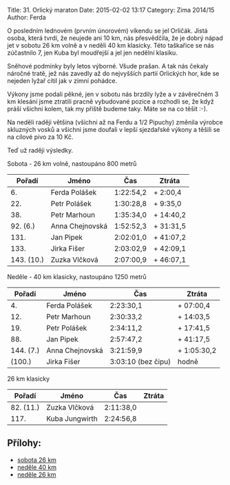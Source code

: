 Title: 31. Orlický maraton
Date: 2015-02-02 13:17
Category: Zima 2014/15
Author: Ferda

O posledním lednovém (prvním únorovém) víkendu se jel Orličák. Jistá osoba, která tvrdí, že neujede ani 10 km, nás přesvědčila, že je dobrý nápad jet v sobotu 26 km volně a v neděli 40 km klasicky. Této taškařice se nás zúčastnilo 7, jen Kuba byl moudřejší a jel jen nedělní klasiku.

Sněhové podmínky byly letos výborné. Všude prašan. A tak nás čekaly náročné tratě, jež nás zavedly až do nejvyšších partií Orlických hor, kde se nejeden lyžař cítil jak v zimní pohádce.

Výkony jsme podali pěkné, jen v sobotu nás brzdily lyže a v závěrečném 3 km klesání jsme ztratili pracně vybudované pozice a rozhodli se, že když práší všichni kolem, tak my příště budeme taky. Máte se na co těšit :-).

Na neděli raději většina (všichni až na Ferdu a 1/2 Pipuchy) změnila výrobce skluzných vosků a všichni jsme doufali v lepší sjezdařské výkony a těšili se na cílové pivo za 10 Kč.

Teď už raději výsledky.

Sobota - 26 km volně, nastoupáno 800 metrů

| Pořadí     | Jméno           | Čas       | Ztráta    |
|------------|-----------------|-----------|-----------|
| 6.         | Ferda Polášek   | 1:22:54,2 | + 2:00,4  |
| 22.        | Petr Polášek    | 1:30:28,8 | + 9:35,0  |
| 38.        | Petr Marhoun    | 1:35:34,0 | + 14:40,2 |
| 92. (6.)   | Anna Chejnovská | 1:52:52,3 | + 31:31,5 |
| 131.       | Jan Pipek       | 2:02:01,0 | + 41:07,2 |
| 133.       | Jirka Fišer     | 2:03:02,9 | + 42:09,1 |
| 143. (10.) | Zuzka Vlčková   | 2:07:00,9 | + 46:07,1 |

Neděle - 40 km klasicky, nastoupáno 1250 metrů

| Pořadí    | Jméno           | Čas                | Ztráta      |
|-----------|-----------------|--------------------|-------------|
| 4.        | Ferda Polášek   | 2:23:30,1          | + 07:00,4   |
| 12.       | Petr Marhoun    | 2:30:33,2          | + 14:03,5   |
| 19.       | Petr Polášek    | 2:34:11,2          | + 17:41,5   |
| 88.       | Jan Pipek       | 2:57:47,2          | + 41:17,5   |
| 144. (7.) | Anna Chejnovská | 3:21:59,9          | + 1:05:30,2 |
| (100.)    | Jirka Fišer     | 3:03:10 (bez čipu) | hodně       |

26 km klasicky

| Pořadí    | Jméno          | Čas       | Ztráta |
|-----------|----------------|-----------|--------|
| 82. (11.) | Zuzka Vlčková  | 2:11:38,0 |        |
| 117.      | Kuba Jungwirth | 2:24:56,8 |        |

Přílohy:
--------

- [sobota 26 km]({static}/static/zima-2014-15/sobotavys26abs.pdf)
- [neděle 40 km]({static}/static/zima-2014-15/nedelevys40abs.pdf)
- [neděle 26 km]({static}/static/zima-2014-15/nedelevys26abs.pdf)
